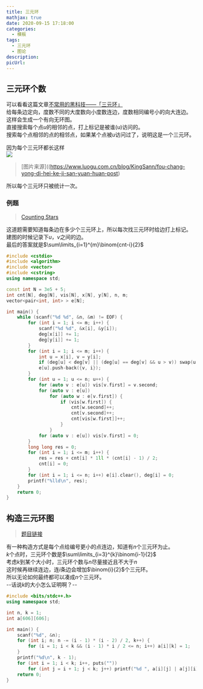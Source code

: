 ```yaml
---
title: 三元环
mathjax: true
date: 2020-09-15 17:18:00
categories: 
  - 模板
tags: 
  - 三元环
  - 图论
description: 
picUrl: 
---
```



## 三元环个数
可以看看这篇文章[不常用的黑科技——「三元环」](https://www.luogu.com.cn/blog/KingSann/fou-chang-yong-di-hei-ke-ji-san-yuan-huan-post)  
给每条边定向，度数不同的大度数向小度数连边，度数相同编号小的向大连边。  
这样会生成一个有向无环图。  
直接搜索每个点$u$的相邻的点，打上标记是被谁(u)访问的。  
搜索每个点相邻的点的相邻点，如果某个点被$u$访问过了，说明这是一个三元环。  

因为每个三元环都长这样  
![](https://s1.ax1x.com/2018/09/06/i9OXWt.png)
>[图片来源]((https://www.luogu.com.cn/blog/KingSann/fou-chang-yong-di-hei-ke-ji-san-yuan-huan-post)  

所以每个三元环只被统计一次。  

### 例题  
>[Counting Stars](https://vjudge.net/problem/HDU-6184)  

这道题需要知道每条边在多少个三元环上，所以每次找三元环时给边打上标记。  
建图的时候记录下$u$，$v$之间的边。  
最后的答案就是$\sum\limits_{i=1}^{m}\binom{cnt-i}{2}$   

```cpp
#include <cstdio>
#include <algorithm>
#include <vector>
#include <cstring>
using namespace std;

const int N = 3e5 + 5;
int cnt[N], deg[N], vis[N], x[N], y[N], n, m;
vector<pair<int, int> > e[N];

int main() {
    while (scanf("%d %d", &n, &m) != EOF) {
		for (int i = 1; i <= m; i++) {
			scanf("%d %d", &x[i], &y[i]);
			deg[x[i]] += 1;
			deg[y[i]] += 1;
		}
		for (int i = 1; i <= m; i++) {
			int u = x[i], v = y[i];
			if (deg[u] < deg[v] || (deg[u] == deg[v] && u > v)) swap(u, v);
			e[u].push-back({v, i});
		}
		for (int u = 1; u <= n; u++) {
			for (auto v : e[u]) vis[v.first] = v.second;
			for (auto v : e[u])
				for (auto w : e[v.first]) {
					if (vis[w.first]) {
						cnt[w.second]++;
						cnt[v.second]++;
						cnt[vis[w.first]]++;
					}
				}
			for (auto v : e[u]) vis[v.first] = 0;
		}
		long long res = 0;
		for (int i = 1; i <= m; i++) {
            res = res + cnt[i] * 1ll * (cnt[i] - 1) / 2;
		    cnt[i] = 0;
		}
		for (int i = 1; i <= n; i++) e[i].clear(), deg[i] = 0;
		printf("%lld\n", res);
	}
	return 0;
}
```

## 构造三元环图  
>[题目链接](https://loj.ac/problem/540)  

有一种构造方式是每个点给编号更小的点连边，知道有$n$个三元环为止。  
$k$个点时，三元环个数是$\sum\limits_{i=3}^{k}\binom{i-1}{2}$  
考虑$k$到某个大小时，三元环个数与$n$尽量接近且不大于$n$  
这时候再继续连边，连$i$条边会增加$\binom{i}{2}$个三元环。  
所以无论如何最终都可以凑成$n$个三元环。  
--话说$k$的大小怎么证明啊？--  

```cpp
#include <bits/stdc++.h>
using namespace std;

int n, k = 1;
int a[606][606];

int main() {
    scanf("%d", &n);
	for (int i; n; n -= (i - 1) * (i - 2) / 2, k++) {
        for (i = 1; i < k && (i - 1) * i / 2 <= n; i++) a[i][k] = 1;
	}
	printf("%d\n", k - 1);
	for (int i = 1; i < k; i++, puts(""))
		for (int j = i + 1; j < k; j++) printf("%d ", a[i][j] | a[j][i]);
	return 0;
}
```